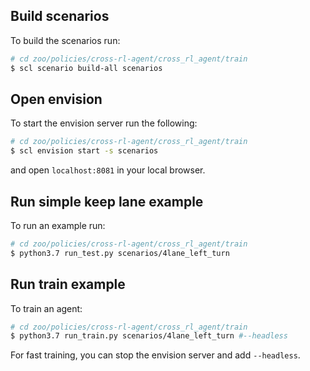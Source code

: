 ## Build scenarios
To build the scenarios run:
```bash
# cd zoo/policies/cross-rl-agent/cross_rl_agent/train
$ scl scenario build-all scenarios
```

## Open envision
To start the envision server run the following:
```bash
# cd zoo/policies/cross-rl-agent/cross_rl_agent/train
$ scl envision start -s scenarios
```
and open `localhost:8081` in your local browser.

## Run simple keep lane example
To run an example run:
```bash
# cd zoo/policies/cross-rl-agent/cross_rl_agent/train
$ python3.7 run_test.py scenarios/4lane_left_turn
```


## Run train example 
To train an agent:
```bash
# cd zoo/policies/cross-rl-agent/cross_rl_agent/train
$ python3.7 run_train.py scenarios/4lane_left_turn #--headless
```
For fast training, you can stop the envision server and add `--headless`.
